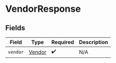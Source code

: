 # VendorResponse


## Fields

| Field                                   | Type                                    | Required                                | Description                             |
| --------------------------------------- | --------------------------------------- | --------------------------------------- | --------------------------------------- |
| `vendor`                                | [Vendor](../../models/shared/vendor.md) | :heavy_check_mark:                      | N/A                                     |